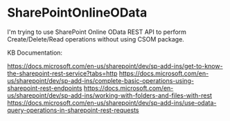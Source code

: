 # SharePointOnlineOData

I'm trying to use SharePoint Online OData REST API to perform Create/Delete/Read operations without using CSOM package.

KB Documentation:

https://docs.microsoft.com/en-us/sharepoint/dev/sp-add-ins/get-to-know-the-sharepoint-rest-service?tabs=http
https://docs.microsoft.com/en-us/sharepoint/dev/sp-add-ins/complete-basic-operations-using-sharepoint-rest-endpoints
https://docs.microsoft.com/en-us/sharepoint/dev/sp-add-ins/working-with-folders-and-files-with-rest
https://docs.microsoft.com/en-us/sharepoint/dev/sp-add-ins/use-odata-query-operations-in-sharepoint-rest-requests
